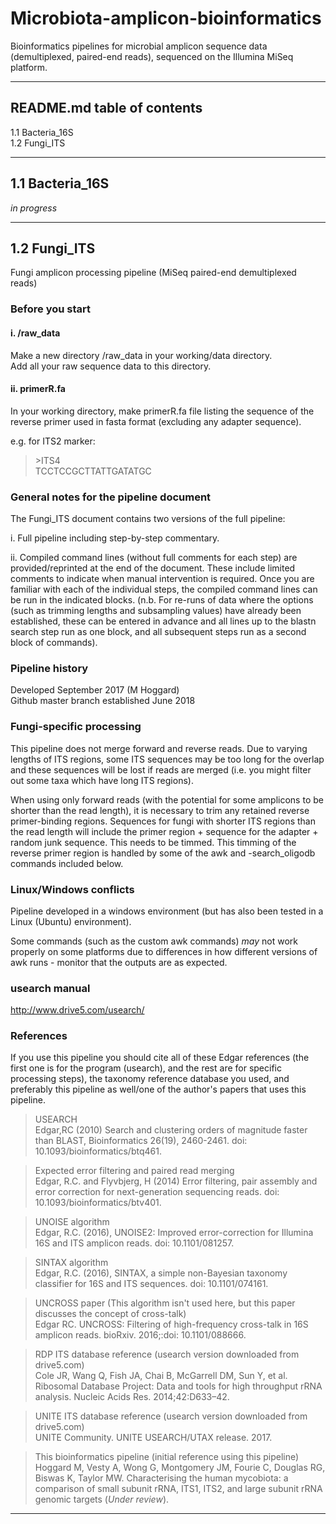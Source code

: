 # Microbiota-amplicon-bioinformatics

Bioinformatics pipelines for microbial amplicon sequence data (demultiplexed, paired-end reads), sequenced on the Illumina MiSeq platform.

***

## README.md table of contents

1.1 Bacteria_16S  
1.2 Fungi_ITS

***

## 1.1 Bacteria_16S

*in progress*

***

## 1.2 Fungi_ITS  
Fungi amplicon processing pipeline (MiSeq paired-end demultiplexed reads)

### Before you start

#### i. /raw_data  
Make a new directory /raw_data in your working/data directory.  
Add all your raw sequence data to this directory.  

#### ii. primerR.fa  
In your working directory, make primerR.fa file listing the sequence of the reverse primer used in fasta format (excluding any adapter sequence).  

e.g. for ITS2 marker:  
> \>ITS4  
> TCCTCCGCTTATTGATATGC  

### General notes for the pipeline document
The Fungi_ITS document contains two versions of the full pipeline:  

i. Full pipeline including step-by-step commentary.  

ii. Compiled command lines (without full comments for each step) are provided/reprinted at the end of the document. These include limited comments to indicate when manual intervention is required. Once you are familiar with each of the individual steps, the compiled command lines can be run in the indicated blocks. (n.b. For re-runs of data where the options (such as trimming lengths and subsampling values) have already been established, these can be entered in advance and all lines up to the blastn search step run as one block, and all subsequent steps run as a second block of commands).  

### Pipeline history  
Developed September 2017 (M Hoggard)  
Github master branch established June 2018

### Fungi-specific processing  
This pipeline does not merge forward and reverse reads. Due to varying lengths of ITS regions, some ITS sequences may be too long for the overlap and these sequences will be lost if reads are merged (i.e. you might filter out some taxa which have long ITS regions).   

When using only forward reads (with the potential for some amplicons to be shorter than the read length), it is necessary to trim any retained reverse primer-binding regions. Sequences for fungi with shorter ITS regions than the read length will include the primer region + sequence for the adapter + random junk sequence. This needs to be timmed. This timming of the reverse primer region is handled by some of the awk and -search_oligodb commands included below.

### Linux/Windows conflicts  
Pipeline developed in a windows environment (but has also been tested in a Linux (Ubuntu) environment).  

Some commands (such as the custom awk commands) *may* not work properly on some platforms due to differences in how different versions of awk runs - monitor that the outputs are as expected.

### usearch manual  
http://www.drive5.com/usearch/

### References  
If you use this pipeline you should cite all of these Edgar references (the first one is for the program (usearch), and the rest are for specific processing steps), the taxonomy reference database you used, and preferably this pipeline as well/one of the author's papers that uses this pipeline.  

> USEARCH  
> Edgar,RC (2010) Search and clustering orders of magnitude faster than BLAST, Bioinformatics 26(19), 2460-2461. doi: 10.1093/bioinformatics/btq461.  

> Expected error filtering and paired read merging  
> Edgar, R.C. and Flyvbjerg, H (2014) Error filtering, pair assembly and error correction for next-generation sequencing reads. doi: 10.1093/bioinformatics/btv401.  

> UNOISE algorithm  
> Edgar, R.C. (2016), UNOISE2: Improved error-correction for Illumina 16S and ITS amplicon reads. doi: 10.1101/081257.

> SINTAX algorithm  
> Edgar, R.C. (2016), SINTAX, a simple non-Bayesian taxonomy classifier for 16S and ITS sequences. doi: 10.1101/074161.

> UNCROSS paper (This algorithm isn't used here, but this paper discusses the concept of cross-talk)  
> Edgar RC. UNCROSS: Filtering of high-frequency cross-talk in 16S amplicon reads. bioRxiv. 2016;:doi: 10.1101/088666.

> RDP ITS database reference (usearch version downloaded from drive5.com)  
> Cole JR, Wang Q, Fish JA, Chai B, McGarrell DM, Sun Y, et al. Ribosomal Database Project: Data and tools for high throughput rRNA analysis. Nucleic Acids Res. 2014;42:D633–42.

> UNITE ITS database reference (usearch version downloaded from drive5.com)  
> UNITE Community. UNITE USEARCH/UTAX release. 2017.

> This bioinformatics pipeline (initial reference using this pipeline)  
> Hoggard M, Vesty A, Wong G, Montgomery JM, Fourie C, Douglas RG, Biswas K, Taylor MW. Characterising the human mycobiota: a comparison of small subunit rRNA, ITS1, ITS2, and large subunit rRNA genomic targets (*Under review*).

***
